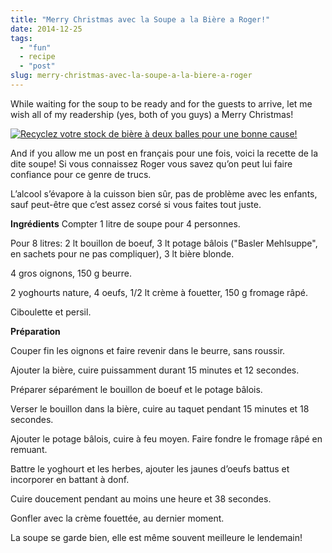 ```yaml
---
title: "Merry Christmas avec la Soupe a la Bière a Roger!"
date: 2014-12-25
tags: 
  - "fun"
  - recipe
  - "post"
slug: merry-christmas-avec-la-soupe-a-la-biere-a-roger
---
```


While waiting for the soup to be ready and for the guests to arrive, let me wish all of my readership (yes, both of you guys) a Merry Christmas!

<!-- excerpt -->

[![Recyclez votre stock de bière à deux balles pour une bonne cause!](/assets/images/labiere.jpg)](/assets/images/labiere.jpg) 


And if you allow me un post en français pour une fois, voici la recette de la dite soupe! Si vous connaissez Roger vous savez qu’on peut lui faire confiance pour ce genre de trucs.

L’alcool s’évapore à la cuisson bien sûr, pas de problème avec les enfants, sauf peut-être que c’est assez corsé si vous faites tout juste.

**Ingrédients** Compter 1 litre de soupe pour 4 personnes.

Pour 8 litres: 2 lt bouillon de boeuf, 3 lt potage bâlois ("Basler Mehlsuppe", en sachets pour ne pas compliquer), 3 lt bière blonde.

4 gros oignons, 150 g beurre.

2 yoghourts nature, 4 oeufs, 1/2 lt crème à fouetter, 150 g fromage râpé.

Ciboulette et persil.

**Préparation**

Couper fin les oignons et faire revenir dans le beurre, sans roussir.

Ajouter la bière, cuire puissamment durant 15 minutes et 12 secondes.

Préparer séparément le bouillon de boeuf et le potage bâlois.

Verser le bouillon dans la bière, cuire au taquet pendant 15 minutes et 18 secondes.

Ajouter le potage bâlois, cuire à feu moyen. Faire fondre le fromage râpé en remuant.

Battre le yoghourt et les herbes, ajouter les jaunes d’oeufs battus et incorporer en battant à donf.

Cuire doucement pendant au moins une heure et 38 secondes.

Gonfler avec la crème fouettée, au dernier moment.

La soupe se garde bien, elle est même souvent meilleure le lendemain!

